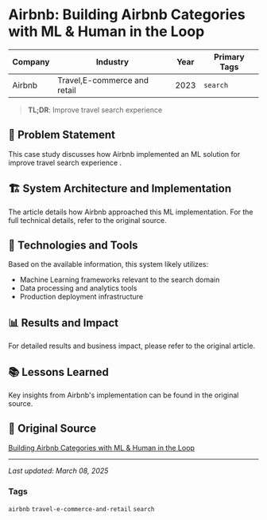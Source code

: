 # Airbnb: Building Airbnb Categories with ML & Human in the Loop

| Company | Industry | Year | Primary Tags | 
|---------|----------|------|--------------|
| Airbnb | Travel,E-commerce and retail | 2023 | `search` |

> **TL;DR**: Improve travel search experience 

## 📝 Problem Statement

This case study discusses how Airbnb implemented an ML solution for improve travel search experience .

## 🏗️ System Architecture and Implementation

The article details how Airbnb approached this ML implementation. For the full technical details, refer to the original source.

## 🔧 Technologies and Tools

Based on the available information, this system likely utilizes:

- Machine Learning frameworks relevant to the search domain
- Data processing and analytics tools
- Production deployment infrastructure

## 📊 Results and Impact

For detailed results and business impact, please refer to the original article.

## 📚 Lessons Learned

Key insights from Airbnb's implementation can be found in the original source.

## 🔗 Original Source

[Building Airbnb Categories with ML & Human in the Loop](https://medium.com/airbnb-engineering/building-airbnb-categories-with-ml-human-in-the-loop-35b78a837725)

---

*Last updated: March 08, 2025*

### Tags

`airbnb` `travel-e-commerce-and-retail` `search`

